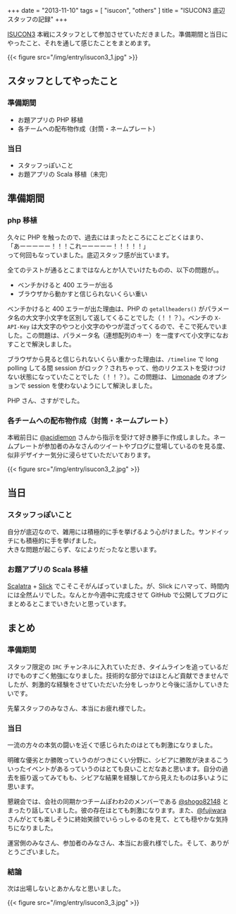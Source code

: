 +++
date = "2013-11-10"
tags = [ "isucon", "others" ]
title = "ISUCON3 底辺スタッフの記録"
+++

[ISUCON3](http://isucon.net) 本戦にスタッフとして参加させていただきました。準備期間と当日にやったこと、それを通して感じたことをまとめます。

<!--more-->

{{< figure src="/img/entry/isucon3_1.jpg" >}}

## スタッフとしてやったこと

### 準備期間

- お題アプリの PHP 移植
- 各チームへの配布物作成（封筒・ネームプレート）

### 当日

- スタッフっぽいこと
- お題アプリの Scala 移植（未完）

## 準備期間

### php 移植

久々に PHP を触ったので、過去にはまったところにことごとくはまり、  
「あーーーーー！！！これーーーーー！！！！！」  
って何回もなっていました。底辺スタッフ感が出ています。

全てのテストが通るとこまではなんとか1人でいけたものの、以下の問題が。。

- ベンチかけると 400 エラーが出る
- ブラウザから動かすと信じられないくらい重い

ベンチかけると 400 エラーが出た理由は、PHP の `getallheaders()` がパラメータ名の大文字小文字を区別して返してくることでした（！！？）。ベンチの `X-API-Key` は大文字のやつと小文字のやつが混ざってくるので、そこで死んでいました。この問題は、パラメータ名（連想配列のキー）を一度すべて小文字になおすことで解決しました。

ブラウザから見ると信じられないくらい重かった理由は、`/timeline` で long polling してる間 session がロック？されちゃって、他のリクエストを受けつけない状態になっていたことでした（！！？）。この問題は、 [Limonade](http://limonade-php.github.io) のオプションで session を使わないようにして解決しました。

PHP さん、さすがでした。

### 各チームへの配布物作成（封筒・ネームプレート）

本戦前日に [@acidlemon](https://twitter.com/acidlemon) さんから指示を受けて好き勝手に作成しました。ネームプレートが参加者のみなさんのツイートやブログに登場しているのを見る度、似非デザイナー気分に浸らせていただいております。

{{< figure src="/img/entry/isucon3_2.jpg" >}}

## 当日

### スタッフっぽいこと

自分が底辺なので、雑用には積極的に手を挙げるよう心がけました。サンドイッチにも積極的に手を挙げました。  
大きな問題が起こらず、なによりだったなと思います。

### お題アプリの Scala 移植

[Scalatra](http://www.scalatra.org) + [Slick](http://slick.typesafe.com) でこそこそがんばっていました。が、Slick にハマって、時間内には全然ムリでした。なんとか今週中に完成させて GitHub で公開してブログにまとめるとこまでいきたいと思っています。

## まとめ

### 準備期間

スタッフ限定の `IRC` チャンネルに入れていただき、タイムラインを追っているだけでものすごく勉強になりました。技術的な部分ではほとんど貢献できませんでしたが、刺激的な経験をさせていただいた分をしっかりと今後に活かしていきたいです。

先輩スタッフのみなさん、本当にお疲れ様でした。

### 当日

一流の方々の本気の闘いを近くで感じられたのはとても刺激になりました。

明確な優劣とか勝敗っていうのがつきにくい分野に、シビアに勝敗が決まるこういったイベントがあるっていうのはとても良いことだなあと思います。自分の過去を振り返ってみてもも、シビアな結果を経験してから見えたものは多いように思います。

懇親会では、会社の同期かつチームぽわわ2のメンバーである [@shogo82148](https://twitter.com/shogo82148)  とまったり話していました。彼の存在はとても刺激になります。また、[@fujiwara](https://twitter.com/fujiwara) さんがとても楽しそうに終始笑顔でいらっしゃるのを見て、とても穏やかな気持ちになりました。

運営側のみなさん、参加者のみなさん、本当にお疲れ様でした。そして、ありがとうございました。

### 結論

次は出場しないとあかんなと思いました。

{{< figure src="/img/entry/isucon3_3.jpg" >}}
